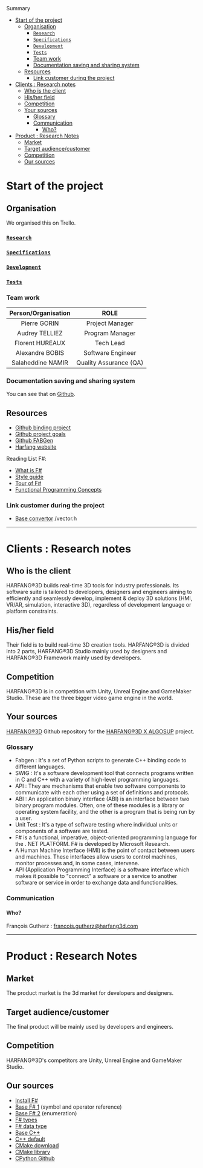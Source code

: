 <summary> Summary </summary>

- [Start of the project](#start-of-the-project)
  - [Organisation](#organisation)
    - [`Research`](#research)
    - [`Specifications`](#specifications)
    - [`Development`](#development)
    - [`Tests`](#tests)
    - [Team work](#team-work)
    - [Documentation saving and sharing system](#documentation-saving-and-sharing-system)
  - [Resources](#resources)
    - [Link customer during the project](#link-customer-during-the-project)
- [Clients : Research notes](#clients--research-notes)
  - [Who is the client](#who-is-the-client)
  - [His/her field](#hisher-field)
  - [Competition](#competition)
  - [Your sources](#your-sources)
    - [Glossary](#glossary)
    - [Communication](#communication)
      - [Who?](#who)
- [Product : Research Notes](#product--research-notes)
  - [Market](#market)
  - [Target audience/customer](#target-audiencecustomer)
  - [Competition](#competition-1)
  - [Our sources](#our-sources)

# Start of the project

## Organisation

We organised this on Trello.
### [`Research`](https://trello.com/b/SSmTA8tX/research-tasks) 
### [`Specifications`](https://trello.com/b/NfldDbhp/specifications)
### [`Development`](https://trello.com/b/MmryR9Sn/dev)
### [`Tests`](https://trello.com/b/zXXlaN8F/tests)

### Team work

| Person/Organisation |   ROLE  |
| :----: | :-----: |
| Pierre GORIN      | Project Manager       |
| Audrey TELLIEZ    | Program Manager       |
| Florent HUREAUX   | Tech Lead             |
| Alexandre BOBIS   | Software Engineer     |
| Salaheddine NAMIR | Quality Assurance (QA)|

### Documentation saving and sharing system

You can see that on [Github](https://github.com/algosup/2022-2023-project-3-harfang3d-binding-Project-2-group).

## Resources

- [Github binding project](https://github.com/harfang3d/algosup-binding-project)
- [Github project goals](https://github.com/algosup/2022-2023-project-3-harfang3d-binding-Project-2-group)
- [Github FABGen](https://github.com/ejulien/FABGen)
- [Harfang website](https://www.harfang3d.com/en_US/)

Reading List F#:

- [What is F#](https://learn.microsoft.com/en-us/dotnet/fsharp/what-is-fsharp)
- [Style guide](https://learn.microsoft.com/en-us/dotnet/fsharp/style-guide/)
- [Tour of F#](https://learn.microsoft.com/en-us/dotnet/fsharp/tour)
- [Functional Programming Concepts](https://learn.microsoft.com/en-us/dotnet/fsharp/tutorials/functional-programming-concepts)

### Link customer during the project

- [Base convertor](https://github.com/jackdalton/vector-cpp/blob/master/src/vector.h) /vector.h

---------------------------------------------------------------------------------------

# Clients : Research notes

## Who is the client

HARFANG®3D builds real-time 3D tools for industry professionals. Its software suite is tailored to developers, designers and engineers aiming to efficiently and seamlessly develop, implement & deploy 3D solutions (HMI, VR/AR, simulation, interactive 3D), regardless of development language or platform constraints.

## His/her field

Their field is to build real-time 3D creation tools. HARFANG®3D is divided into 2 parts, HARFANG®3D Studio mainly used by designers and HARFANG®3D Framework mainly used by developers.

## Competition

HARFANG®3D is in competition with Unity, Unreal Engine and GameMaker Studio. These are the three bigger video game engine in the world.

## Your sources

[HARFANG®3D](https://www.harfang3d.com/en_US/)
Github repository for the [HARFANG®3D X ALGOSUP](https://github.com/harfang3d/algosup-binding-project) project.

### Glossary

- Fabgen : It's a set of Python scripts to generate C++ binding code to different languages.
- SWIG : It's a software development tool that connects programs written in C and C++ with a variety of high-level programming languages.
- API : They are mechanisms that enable two software components to communicate with each other using a set of definitions and protocols.
- ABI : An application binary interface (ABI) is an interface between two binary program modules. Often, one of these modules is a library or operating system facility, and the other is a program that is being run by a user.
- Unit Test : It's a type of software testing where individual units or components of a software are tested.
- F# is a functional, imperative, object-oriented programming language for the . NET PLATFORM. F# is developed by Microsoft Research.
- A Human Machine Interface (HMI) is the point of contact between users and machines. These interfaces allow users to control machines, monitor processes and, in some cases, intervene.
- API (Application Programming Interface) is a software interface which makes it possible to "connect" a software or a service to another software or service in order to exchange data and functionalities.

### Communication

#### Who?

François Gutherz : francois.gutherz@harfang3d.com

---------------------------------------------------------------------------------------

# Product : Research Notes

## Market

The product market is the 3d market for developers and designers.

## Target audience/customer

The final product will be mainly used by developers and engineers.

## Competition

HARFANG®3D's competitors are Unity, Unreal Engine and GameMaker Studio.

## Our sources

- [Install F#](https://learn.microsoft.com/en-us/dotnet/fsharp/get-started/install-fsharp)
- [Base F# 1](https://learn.microsoft.com/en-us/dotnet/fsharp/language-reference/symbol-and-operator-reference/) (symbol and operator reference)
- [Base F# 2](https://learn.microsoft.com/en-us/dotnet/fsharp/language-reference/enumerations) (enumeration)
- [F# types](https://docwiki.embarcadero.com/RADStudio/Sydney/en/Int8,_int16,_int32,_int64,_Unsigned_int64,_Extended_Integer_Types)
- [F# data type](https://www.tutorialspoint.com/fsharp/fsharp_data_types.htm)
- [Base C++](https://learn.microsoft.com/fr-fr/cpp/cpp/basic-concepts-cpp?view=msvc-170)
- [C++ default](https://www.w3schools.com/cpp/default.asp)
- [CMake download](https://cmake.org/download/)
- [CMake library](https://cmake.org/pipermail/cmake/2008-August/023194.html)
- [CPython Github](https://github.com/python/cpython#using-python)